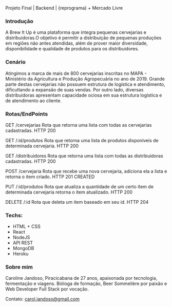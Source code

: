 Projeto Final | Backend | {reprograma} + Mercado Livre 

### Introdução
A Brew It Up é uma plataforma que integra pequenas cervejarias e distribuidoras.O objetivo é permitir a distribuição de pequenas produções em regiões não antes atendidas, além de prover maior diversidade, disponibilidade e qualidade de produtos para os distribuidores.

### Cenário
Atingimos a marca de mais de 800 cervejarias inscritas no MAPA - Ministério da Agricultura e Produção Agropecuária no ano de 2019. Grande parte destas cervejarias não possuem estrutura de logística e atendimento, dificultando a expansão de suas vendas. Por outro lado, diversas distribuidoras apresentam capacidade ociosa em sua estrutura logística e de atendimento ao cliente.

### Rotas/EndPoints
GET /cervejarias Rota que retorna uma lista com todas as cervejarias cadastradas. HTTP 200 

GET /:id/produtos Rota que retorna uma lista de produtos disponíveis de determinada cervejaria. HTTP 200 

GET /distribuidores Rota que retorna uma lista com todas as distribuidoras cadastradas. HTTP 200 

POST /cervejaria Rota que recebe uma nova cervejaria, adiciona ela a lista e retorna o item criado. HTTP 201 CREATED

PUT /:id/produtos Rota que atualiza a quantidade de um certo item de determinada cervejaria retorna o item atualizado. HTTP 200 

DELETE /:id Rota que deleta um item baseado em seu id. HTTP 204

### Techs: 
- HTML + CSS
- React
- NodeJS
- API REST
- MongoDB
- Heroku

### Sobre mim
Caroline Jandoso, Piracicabana de 27 anos, apaixonada por tecnologia, fermentação e viagens. Bióloga de formação, Beer Sommelière por paixão e Web Developer Full Stack por vocação. 

Contato: carol.jandoso@gmail.com
